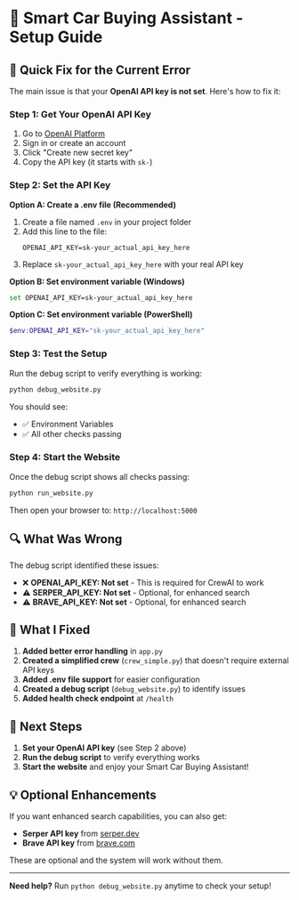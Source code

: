# 🚗 Smart Car Buying Assistant - Setup Guide

## 🔧 **Quick Fix for the Current Error**

The main issue is that your **OpenAI API key is not set**. Here's how to fix it:

### **Step 1: Get Your OpenAI API Key**

1. Go to [OpenAI Platform](https://platform.openai.com/api-keys)
2. Sign in or create an account
3. Click "Create new secret key"
4. Copy the API key (it starts with `sk-`)

### **Step 2: Set the API Key**

**Option A: Create a .env file (Recommended)**
1. Create a file named `.env` in your project folder
2. Add this line to the file:
   ```
   OPENAI_API_KEY=sk-your_actual_api_key_here
   ```
3. Replace `sk-your_actual_api_key_here` with your real API key

**Option B: Set environment variable (Windows)**
```bash
set OPENAI_API_KEY=sk-your_actual_api_key_here
```

**Option C: Set environment variable (PowerShell)**
```powershell
$env:OPENAI_API_KEY="sk-your_actual_api_key_here"
```

### **Step 3: Test the Setup**

Run the debug script to verify everything is working:
```bash
python debug_website.py
```

You should see:
- ✅ Environment Variables
- ✅ All other checks passing

### **Step 4: Start the Website**

Once the debug script shows all checks passing:
```bash
python run_website.py
```

Then open your browser to: `http://localhost:5000`

## 🔍 **What Was Wrong**

The debug script identified these issues:
- ❌ **OPENAI_API_KEY: Not set** - This is required for CrewAI to work
- ⚠️ **SERPER_API_KEY: Not set** - Optional, for enhanced search
- ⚠️ **BRAVE_API_KEY: Not set** - Optional, for enhanced search

## 🎯 **What I Fixed**

1. **Added better error handling** in `app.py`
2. **Created a simplified crew** (`crew_simple.py`) that doesn't require external API keys
3. **Added .env file support** for easier configuration
4. **Created a debug script** (`debug_website.py`) to identify issues
5. **Added health check endpoint** at `/health`

## 🚀 **Next Steps**

1. **Set your OpenAI API key** (see Step 2 above)
2. **Run the debug script** to verify everything works
3. **Start the website** and enjoy your Smart Car Buying Assistant!

## 💡 **Optional Enhancements**

If you want enhanced search capabilities, you can also get:
- **Serper API key** from [serper.dev](https://serper.dev)
- **Brave API key** from [brave.com](https://brave.com)

These are optional and the system will work without them.

---

**Need help?** Run `python debug_website.py` anytime to check your setup!
